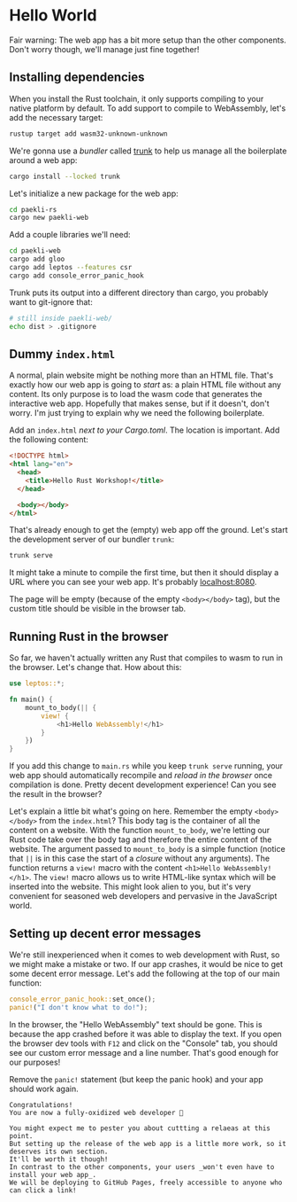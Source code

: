 # Hello World

Fair warning: The web app has a bit more setup than the other components.
Don't worry though, we'll manage just fine together!

## Installing dependencies

When you install the Rust toolchain, it only supports compiling to your native platform by default.
To add support to compile to WebAssembly, let's add the necessary target:

```sh
rustup target add wasm32-unknown-unknown
```

We're gonna use a _bundler_ called [trunk](https://trunkrs.dev/) to help us manage all the boilerplate around a web app:

```sh
cargo install --locked trunk
```

Let's initialize a new package for the web app:

```sh
cd paekli-rs
cargo new paekli-web
```

Add a couple libraries we'll need:

```sh
cd paekli-web
cargo add gloo
cargo add leptos --features csr
cargo add console_error_panic_hook
```

Trunk puts its output into a different directory than cargo, you probably want to git-ignore that:

```sh
# still inside paekli-web/
echo dist > .gitignore
```

## Dummy `index.html`

A normal, plain website might be nothing more than an HTML file.
That's exactly how our web app is going to _start_ as: a plain HTML file without any content.
Its only purpose is to load the wasm code that generates the interactive web app.
Hopefully that makes sense, but if it doesn't, don't worry.
I'm just trying to explain why we need the following boilerplate.

Add an `index.html` _next to your Cargo.toml_.
The location is important.
Add the following content:

```html
<!DOCTYPE html>
<html lang="en">
  <head>
    <title>Hello Rust Workshop!</title>
  </head>

  <body></body>
</html>
```

That's already enough to get the (empty) web app off the ground.
Let's start the development server of our bundler `trunk`:

```sh
trunk serve
```

It might take a minute to compile the first time, but then it should display a URL where you can see your web app.
It's probably [localhost:8080](http://localhost:8080).

The page will be empty (because of the empty `<body></body>` tag), but the custom title should be visible in the browser tab.

## Running Rust in the browser

So far, we haven't actually written any Rust that compiles to wasm to run in the browser.
Let's change that.
How about this:

```rust
use leptos::*;

fn main() {
    mount_to_body(|| {
        view! {
            <h1>Hello WebAssembly!</h1>
        }
    })
}
```

If you add this change to `main.rs` while you keep `trunk serve` running, your web app should automatically recompile and _reload in the browser_ once compilation is done.
Pretty decent development experience!
Can you see the result in the browser?

Let's explain a little bit what's going on here.
Remember the empty `<body></body>` from the `index.html`?
This body tag is the container of all the content on a website.
With the function `mount_to_body`, we're letting our Rust code take over the body tag and therefore the entire content of the website.
The argument passed to `mount_to_body` is a simple function (notice that `||` is in this case the start of a _closure_ without any arguments).
The function returns a `view!` macro with the content `<h1>Hello WebAssembly!</h1>`.
The `view!` macro allows us to write HTML-like syntax which will be inserted into the website.
This might look alien to you, but it's very convenient for seasoned web developers and pervasive in the JavaScript world.

## Setting up decent error messages

We're still inexperienced when it comes to web development with Rust, so we might make a mistake or two.
If our app crashes, it would be nice to get some decent error message.
Let's add the following at the top of our main function:

```rust
console_error_panic_hook::set_once();
panic!("I don't know what to do!");
```

In the browser, the "Hello WebAssembly" text should be gone.
This is because the app crashed before it was able to display the text.
If you open the browser dev tools with `F12` and click on the "Console" tab, you should see our custom error message and a line number.
That's good enough for our purposes!

Remove the `panic!` statement (but keep the panic hook) and your app should work again.

```admonish check title="~~Release~~ sorry, we're not quite there yet"
Congratulations!
You are now a fully-oxidized web developer 🥳

You might expect me to pester you about cuttting a relaeas at this point.
But setting up the release of the web app is a little more work, so it deserves its own section.
It'll be worth it though!
In contrast to the other components, your users _won't even have to install your web app_.
We will be deploying to GitHub Pages, freely accessible to anyone who can click a link!
```
